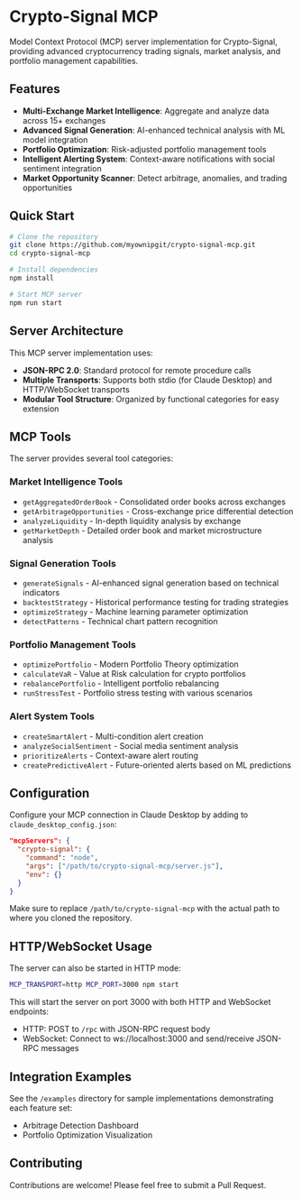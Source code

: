 # Crypto-Signal MCP

Model Context Protocol (MCP) server implementation for Crypto-Signal, providing advanced cryptocurrency trading signals, market analysis, and portfolio management capabilities.

## Features

- **Multi-Exchange Market Intelligence**: Aggregate and analyze data across 15+ exchanges
- **Advanced Signal Generation**: AI-enhanced technical analysis with ML model integration
- **Portfolio Optimization**: Risk-adjusted portfolio management tools
- **Intelligent Alerting System**: Context-aware notifications with social sentiment integration
- **Market Opportunity Scanner**: Detect arbitrage, anomalies, and trading opportunities

## Quick Start

```bash
# Clone the repository
git clone https://github.com/myownipgit/crypto-signal-mcp.git
cd crypto-signal-mcp

# Install dependencies
npm install

# Start MCP server
npm run start
```

## Server Architecture

This MCP server implementation uses:

- **JSON-RPC 2.0**: Standard protocol for remote procedure calls
- **Multiple Transports**: Supports both stdio (for Claude Desktop) and HTTP/WebSocket transports
- **Modular Tool Structure**: Organized by functional categories for easy extension

## MCP Tools

The server provides several tool categories:

### Market Intelligence Tools
- `getAggregatedOrderBook` - Consolidated order books across exchanges
- `getArbitrageOpportunities` - Cross-exchange price differential detection
- `analyzeLiquidity` - In-depth liquidity analysis by exchange
- `getMarketDepth` - Detailed order book and market microstructure analysis

### Signal Generation Tools
- `generateSignals` - AI-enhanced signal generation based on technical indicators
- `backtestStrategy` - Historical performance testing for trading strategies
- `optimizeStrategy` - Machine learning parameter optimization
- `detectPatterns` - Technical chart pattern recognition

### Portfolio Management Tools
- `optimizePortfolio` - Modern Portfolio Theory optimization
- `calculateVaR` - Value at Risk calculation for crypto portfolios
- `rebalancePortfolio` - Intelligent portfolio rebalancing
- `runStressTest` - Portfolio stress testing with various scenarios

### Alert System Tools
- `createSmartAlert` - Multi-condition alert creation
- `analyzeSocialSentiment` - Social media sentiment analysis
- `prioritizeAlerts` - Context-aware alert routing
- `createPredictiveAlert` - Future-oriented alerts based on ML predictions

## Configuration

Configure your MCP connection in Claude Desktop by adding to `claude_desktop_config.json`:

```json
"mcpServers": {
  "crypto-signal": {
    "command": "node",
    "args": ["/path/to/crypto-signal-mcp/server.js"],
    "env": {}
  }
}
```

Make sure to replace `/path/to/crypto-signal-mcp` with the actual path to where you cloned the repository.

## HTTP/WebSocket Usage

The server can also be started in HTTP mode:

```bash
MCP_TRANSPORT=http MCP_PORT=3000 npm start
```

This will start the server on port 3000 with both HTTP and WebSocket endpoints:

- HTTP: POST to `/rpc` with JSON-RPC request body
- WebSocket: Connect to ws://localhost:3000 and send/receive JSON-RPC messages

## Integration Examples

See the `/examples` directory for sample implementations demonstrating each feature set:

- Arbitrage Detection Dashboard
- Portfolio Optimization Visualization

## Contributing

Contributions are welcome! Please feel free to submit a Pull Request.